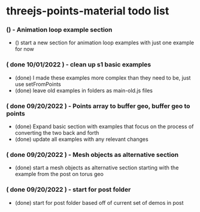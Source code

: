 # threejs-points-material todo list

### () - Animation loop example section
* () start a new section for animation loop examples with just one example for now

### ( done 10/01/2022 ) - clean up s1 basic examples
* (done) I made these examples more complex than they need to be, just use setFromPoints
* (done) leave old examples in folders as main-old.js files

### ( done 09/20/2022 ) - Points array to buffer geo, buffer geo to points
* (done) Expand basic section with examples that focus on the process of converting the two back and forth
* (done) update all examples with any relevant changes

### ( done 09/20/2022 ) - Mesh objects as alternative section
* (done) start a mesh objects as alternative section starting with the example from the post on torus geo

### ( done 09/20/2022 ) - start for post folder
* (done) start for post folder based off of current set of demos in post